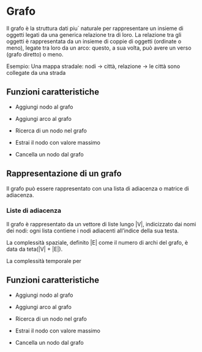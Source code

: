# Grafo

Il grafo è la struttura dati piu` naturale per rappresentare un insieme di oggetti legati da una generica relazione tra di loro.
La relazione tra gli oggetti è rappresentata da un insieme di coppie di oggetti (ordinate o meno), legate tra loro da un arco: questo, a sua volta, può avere un verso (grafo diretto) o meno.

Esempio: Una mappa stradale: nodi → città, relazione → le città sono collegate da una strada


## Funzioni caratteristiche

* Aggiungi nodo al grafo

* Aggiungi arco al grafo

* Ricerca di un nodo nel grafo

* Estrai il nodo con valore massimo

* Cancella un nodo dal grafo


## Rappresentazione di un grafo

Il grafo può essere rappresentato con una lista di adiacenza o matrice di adiacenza.

### Liste di adiacenza

Il grafo è rappresentato da un vettore di liste lungo |V|, indicizzato dai nomi dei nodi: ogni lista contiene i nodi adiacenti all’indice della sua testa.

La complessità spaziale, definito |E| come il numero di archi del grafo, è data da teta(|V| + |E|).

La complessità temporale per 




## Funzioni caratteristiche

* Aggiungi nodo al grafo

* Aggiungi arco al grafo

* Ricerca di un nodo nel grafo

* Estrai il nodo con valore massimo

* Cancella un nodo dal grafo
